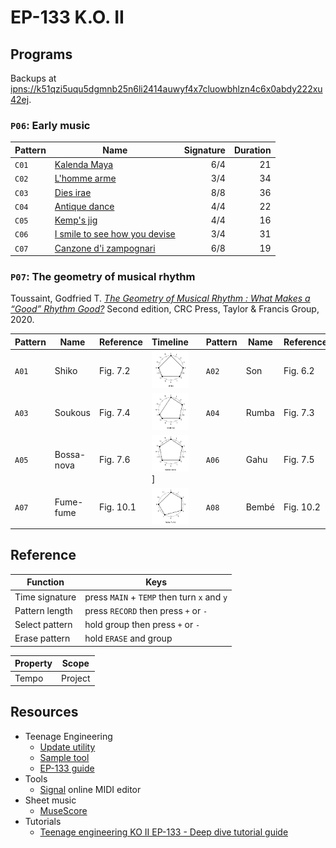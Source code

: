 # EP-133 K.O. II


## Programs

Backups at [ipns://k51qzi5uqu5dgmnb25n6li2414auwyf4x7cluowbhlzn4c6x0abdy222xu42ej](http://ipfs.io/ipns/k51qzi5uqu5dgmnb25n6li2414auwyf4x7cluowbhlzn4c6x0abdy222xu42ej).


### `P06`: Early music

| Pattern | Name                                                                                | Signature | Duration |
| ------- | ----------------------------------------------------------------------------------- | --------: | -------: |
| `C01`   | [Kalenda Maya](images/P06-C01.jpg)                                                  |       6/4 |       21 |
| `C02`   | [L'homme arme](midi/L%27homme%20arme.mid)                                           |       3/4 |       34 |
| `C03`   | [Dies irae](midi/Dies%20irae.mid)                                                   |       8/8 |       36 |
| `C04`   | [Antique dance](midi/Antique%20dance.mid)                                           |       4/4 |       22 |
| `C05`   | [Kemp's jig](midi/Kemp%27s%20jig.mid)                                               |       4/4 |       16 |
| `C06`   | [I smile to see how you devise](midi/I%20smile%20to%20see%20how%20you%20devise.mid) |       3/4 |       31 |
| `C07`   | [Canzone d'i zampognari](midi/Canzone%20d'i%20zampognari.mid)                       |       6/8 |       19 |


### `P07`: The geometry of musical rhythm

Toussaint, Godfried T. *[The Geometry of Musical Rhythm : What Makes a “Good” Rhythm Good?](https://search.worldcat.org/title/1112377436)* Second edition, CRC Press, Taylor & Francis Group, 2020.

| Pattern | Name       | Reference | Timeline                                       |     | Pattern | Name  | Reference | Timeline                            |
| ------- | ---------- | --------- | ---------------------------------------------- | --- | ------- | ----- | --------- | ----------------------------------- |
| `A01`   | Shiko      | Fig. 7.2  | ![Shiko timeline](images/shiko.png)            |     | `A02`   | Son   | Fig. 6.2  | ![Son timeline](images/son.png)     |
| `A03`   | Soukous    | Fig. 7.4  | ![Soukous timeline](images/soukous.png)        |     | `A04`   | Rumba | Fig. 7.3  | ![Rumba timeline](images/rumba.png) |
| `A05`   | Bossa-nova | Fig. 7.6  | ![Bossa-nova timeline](images/bossa-nova.png)] |     | `A06`   | Gahu  | Fig. 7.5  | ![Gahu timeline](images/gahu.png)   |
| `A07`   | Fume-fume  | Fig. 10.1 | ![Fume-fume timeline](images/fume-fume.png)    |     | `A08`   | Bembé | Fig. 10.2 | ![Bembé timeline](images/bembe.png) |


## Reference

| Function       | Keys                                        |
| -------------- | ------------------------------------------- |
| Time signature | press `MAIN` + `TEMP` then turn `x` and `y` |
| Pattern length | press `RECORD` then press `+` or `-`        |
| Select pattern | hold group then press `+` or `-`            |
| Erase pattern  | hold `ERASE` and group                      |

| Property | Scope   |
| -------- | ------- |
| Tempo    | Project |


## Resources

- Teenage Engineering
    - [Update utility](https://teenage.engineering/apps/update)
    - [Sample tool](https://teenage.engineering/apps/ep-sample-tool)
    - [EP-133 guide](https://teenage.engineering/guides/ep-133)
- Tools
    - [Signal](https://signal.vercel.app/) online MIDI editor
- Sheet music
    - [MuseScore](https://musescore.com/)
 - Tutorials
    - [Teenage engineering KO II EP-133 - Deep dive tutorial guide](https://youtu.be/czGfzmni7q4)
